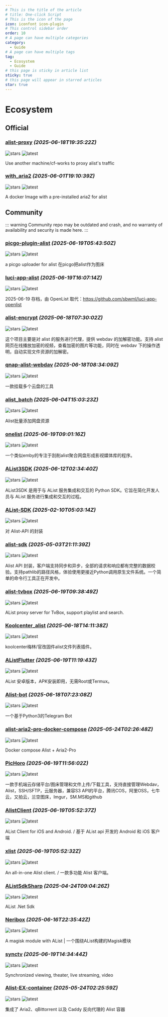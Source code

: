 ```yaml
---
# This is the title of the article
# title: One-click Script
# This is the icon of the page
icon: iconfont icon-plugin
# This control sidebar order
order: 10
# A page can have multiple categories
category:
  - Guide
# A page can have multiple tags
tag:
  - Ecosystem
  - Guide
# this page is sticky in article list
sticky: true
# this page will appear in starred articles
star: true
---
```


# Ecosystem

## Official
### [alist-proxy](https://github.com/AlistGo/alist-proxy) *(2025-06-18T19:35:22Z)*

![stars](https://badgen.net/github/stars/AlistGo/alist-proxy?color=f87171) ![latest](https://badgen.net/github/release/AlistGo/alist-proxy?color=70c6be)

Use another machine/cf-works to proxy alist's traffic
### [with_aria2](https://github.com/AlistGo/with_aria2) *(2025-06-01T19:10:39Z)*

![stars](https://badgen.net/github/stars/AlistGo/with_aria2?color=f87171) ![latest](https://badgen.net/github/release/AlistGo/with_aria2?color=70c6be)

A docker Image with a pre-installed aria2 for alist
## Community
::: warning
Community repo may be outdated and crash, and no warranty of availability and security is made here.
:::
### [picgo-plugin-alist](https://github.com/jinzhi0123/picgo-plugin-alist) *(2025-06-19T05:43:50Z)*
<Badge text="alist" type="tip" />  <Badge text="picgo" type="tip" />  <Badge text="picgo-plugin" type="tip" /> 
![stars](https://badgen.net/github/stars/jinzhi0123/picgo-plugin-alist?color=f87171) ![latest](https://badgen.net/github/release/jinzhi0123/picgo-plugin-alist?color=70c6be)

a picgo uploader for alist 在picgo把alist作为图床
### [luci-app-alist](https://github.com/sbwml/luci-app-alist) *(2025-06-19T16:07:14Z)*
<Badge text="alist" type="tip" />  <Badge text="luci-app-alist" type="tip" />  <Badge text="openwrt" type="tip" /> 
![stars](https://badgen.net/github/stars/sbwml/luci-app-alist?color=f87171) ![latest](https://badgen.net/github/release/sbwml/luci-app-alist?color=70c6be)

2025-06-19 存档，由 OpenList 取代：https://github.com/sbwml/luci-app-openlist
### [alist-encrypt](https://github.com/traceless/alist-encrypt) *(2025-06-18T07:30:02Z)*

![stars](https://badgen.net/github/stars/traceless/alist-encrypt?color=f87171) ![latest](https://badgen.net/github/release/traceless/alist-encrypt?color=70c6be)

这个项目主要是对 alist 的服务进行代理，提供 webdav 的加解密功能。支持 alist 网页在线播放加密的视频，查看加密的图片等功能，同时在 webdav 下的操作透明，自动实现文件资源的加解密。
### [qnap-alist-webdav](https://github.com/iranee/qnap-alist-webdav) *(2025-06-18T08:34:09Z)*

![stars](https://badgen.net/github/stars/iranee/qnap-alist-webdav?color=f87171) ![latest](https://badgen.net/github/release/iranee/qnap-alist-webdav?color=70c6be)

一款挂载多个云盘的工具
### [alist_batch](https://github.com/yzbtdiy/alist_batch) *(2025-06-04T15:03:23Z)*
<Badge text="alist" type="tip" />  <Badge text="batch" type="tip" />  <Badge text="golang" type="tip" />  <Badge text="tools" type="tip" /> 
![stars](https://badgen.net/github/stars/yzbtdiy/alist_batch?color=f87171) ![latest](https://badgen.net/github/release/yzbtdiy/alist_batch?color=70c6be)

Alist批量添加网盘资源
### [onelist](https://github.com/msterzhang/onelist) *(2025-06-19T09:01:16Z)*

![stars](https://badgen.net/github/stars/msterzhang/onelist?color=f87171) ![latest](https://badgen.net/github/release/msterzhang/onelist?color=70c6be)

一个类似emby的专注于刮削alist聚合网盘形成影视媒体库的程序。
### [AList3SDK](https://github.com/moyanj/AList3SDK) *(2025-06-12T02:34:40Z)*
<Badge text="aiohttp" type="tip" />  <Badge text="alist" type="tip" />  <Badge text="async" type="tip" />  <Badge text="python3" type="tip" />  <Badge text="sdk" type="tip" /> 
![stars](https://badgen.net/github/stars/moyanj/AList3SDK?color=f87171) ![latest](https://badgen.net/github/release/moyanj/AList3SDK?color=70c6be)

AList3SDK 是用于与 AList 服务集成和交互的 Python SDK。它旨在简化开发人员与 AList 服务进行集成和交互的过程。
### [AList-SDK](https://github.com/lym12321/Alist-SDK) *(2025-02-10T05:03:14Z)*
<Badge text="alist" type="tip" />  <Badge text="api" type="tip" />  <Badge text="sdk" type="tip" /> 
![stars](https://badgen.net/github/stars/lym12321/Alist-SDK?color=f87171) ![latest](https://badgen.net/github/release/lym12321/Alist-SDK?color=70c6be)

对 Alist-API 的封装
### [alist-sdk](https://github.com/lee-cq/alist-sdk) *(2025-05-03T21:11:39Z)*
<Badge text="alist" type="tip" />  <Badge text="pathlib" type="tip" />  <Badge text="python3" type="tip" />  <Badge text="sdk" type="tip" /> 
![stars](https://badgen.net/github/stars/lee-cq/alist-sdk?color=f87171) ![latest](https://badgen.net/github/release/lee-cq/alist-sdk?color=70c6be)

Alist API 封装，客户端支持同步和异步，全部的请求和响应都有完整的数据校验。支持pathlib的路径风格，体验使用更接近Python调用原生文件系统。一个简单的命令行工具正在开发中。
### [alist-tvbox](https://github.com/power721/alist-tvbox) *(2025-06-19T09:38:49Z)*

![stars](https://badgen.net/github/stars/power721/alist-tvbox?color=f87171) ![latest](https://badgen.net/github/release/power721/alist-tvbox?color=70c6be)

AList proxy server for TvBox, support playlist and search. 
### [Koolcenter_alist](https://github.com/everstu/Koolcenter_alist) *(2025-06-18T14:11:38Z)*
<Badge text="alist" type="tip" />  <Badge text="koolcenter" type="tip" />  <Badge text="koolshare" type="tip" />  <Badge text="merlin" type="tip" /> 
![stars](https://badgen.net/github/stars/everstu/Koolcenter_alist?color=f87171) ![latest](https://badgen.net/github/release/everstu/Koolcenter_alist?color=70c6be)

koolcenter梅林/官改固件alist文件列表插件。
### [AListFlutter](https://github.com/jing332/AListFlutter) *(2025-06-19T11:19:43Z)*

![stars](https://badgen.net/github/stars/jing332/AListFlutter?color=f87171) ![latest](https://badgen.net/github/release/jing332/AListFlutter?color=70c6be)

AList 安卓版本，APK安装即用，无需Root或Termux。
### [Alist-bot](https://github.com/z-mio/Alist-bot) *(2025-06-18T07:23:08Z)*
<Badge text="alist" type="tip" />  <Badge text="alist-bot" type="tip" />  <Badge text="bot" type="tip" />  <Badge text="python" type="tip" />  <Badge text="python3" type="tip" />  <Badge text="python3-bot" type="tip" />  <Badge text="telegram" type="tip" />  <Badge text="telegram-bot" type="tip" />  <Badge text="tgbot" type="tip" /> 
![stars](https://badgen.net/github/stars/z-mio/Alist-bot?color=f87171) ![latest](https://badgen.net/github/release/z-mio/Alist-bot?color=70c6be)

一个基于Python3的Telegram Bot
### [alist-aria2-pro-docker-compose](https://github.com/ShinChven/alist-aria2-pro-docker-compose) *(2025-05-24T02:26:48Z)*

![stars](https://badgen.net/github/stars/ShinChven/alist-aria2-pro-docker-compose?color=f87171) ![latest](https://badgen.net/github/release/ShinChven/alist-aria2-pro-docker-compose?color=70c6be)

Docker compose Alist + Aria2-Pro
### [PicHoro](https://github.com/Kuingsmile/PicHoro) *(2025-06-19T11:56:02Z)*
<Badge text="alist" type="tip" />  <Badge text="aliyun-oss" type="tip" />  <Badge text="android" type="tip" />  <Badge text="flutter" type="tip" />  <Badge text="github" type="tip" />  <Badge text="imgur" type="tip" />  <Badge text="lsky-pro" type="tip" />  <Badge text="picgo" type="tip" />  <Badge text="qiniu" type="tip" />  <Badge text="sftp" type="tip" />  <Badge text="smms" type="tip" />  <Badge text="ssh" type="tip" />  <Badge text="tencent-cos" type="tip" />  <Badge text="upyun" type="tip" />  <Badge text="webdav" type="tip" /> 
![stars](https://badgen.net/github/stars/Kuingsmile/PicHoro?color=f87171) ![latest](https://badgen.net/github/release/Kuingsmile/PicHoro?color=70c6be)

一款手机端云存储平台/图床管理和文件上传/下载工具，支持直接管理Webdav，Alist，SSH/SFTP，云服务器，兼容S3 API的平台，腾讯COS，阿里OSS，七牛云，又拍云，兰空图床，Imgur，SM.MS和github
### [AlistClient](https://github.com/BFWXKJGS/AlistClient) *(2025-06-19T05:52:37Z)*
<Badge text="alist" type="tip" />  <Badge text="android" type="tip" />  <Badge text="flutter" type="tip" />  <Badge text="ios" type="tip" /> 
![stars](https://badgen.net/github/stars/BFWXKJGS/AlistClient?color=f87171) ![latest](https://badgen.net/github/release/BFWXKJGS/AlistClient?color=70c6be)

AList Client for iOS and Android. / 基于 AList api 开发的 Android 和 iOS 客户端
### [xlist](https://github.com/xlist-io/xlist) *(2025-06-19T05:52:32Z)*
<Badge text="alist" type="tip" />  <Badge text="android" type="tip" />  <Badge text="flutter" type="tip" />  <Badge text="ios" type="tip" /> 
![stars](https://badgen.net/github/stars/xlist-io/xlist?color=f87171) ![latest](https://badgen.net/github/release/xlist-io/xlist?color=70c6be)

An all-in-one Alist client. / 一款多功能 Alist 客户端。
### [AListSdkSharp](https://github.com/j4587698/AListSdkSharp) *(2025-04-24T09:04:26Z)*

![stars](https://badgen.net/github/stars/j4587698/AListSdkSharp?color=f87171) ![latest](https://badgen.net/github/release/j4587698/AListSdkSharp?color=70c6be)

AList .Net Sdk
### [Neribox](https://github.com/ShiroNeri4u/Neribox) *(2025-06-16T22:35:42Z)*

![stars](https://badgen.net/github/stars/ShiroNeri4u/Neribox?color=f87171) ![latest](https://badgen.net/github/release/ShiroNeri4u/Neribox?color=70c6be)

A magisk module with AList | 一个围绕AList构建的Magisk模块
### [synctv](https://github.com/synctv-org/synctv) *(2025-06-19T14:34:44Z)*

![stars](https://badgen.net/github/stars/synctv-org/synctv?color=f87171) ![latest](https://badgen.net/github/release/synctv-org/synctv?color=70c6be)

Synchronized viewing, theater, live streaming, video
### [Alist-EX-container](https://github.com/wy580477/Alist-EX-container) *(2025-05-24T02:25:59Z)*
<Badge text="alist" type="tip" />  <Badge text="aria2c" type="tip" />  <Badge text="container" type="tip" />  <Badge text="qbittorrent" type="tip" /> 
![stars](https://badgen.net/github/stars/wy580477/Alist-EX-container?color=f87171) ![latest](https://badgen.net/github/release/wy580477/Alist-EX-container?color=70c6be)

集成了 Aria2、qBittorrent 以及 Caddy 反向代理的 Alist 容器